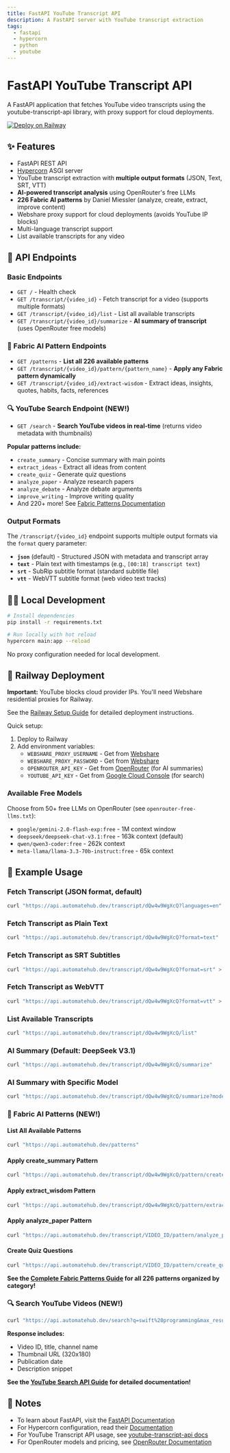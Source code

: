 ```yaml
---
title: FastAPI YouTube Transcript API
description: A FastAPI server with YouTube transcript extraction
tags:
  - fastapi
  - hypercorn
  - python
  - youtube
---
```


# FastAPI YouTube Transcript API

A FastAPI application that fetches YouTube video transcripts using the youtube-transcript-api library, with proxy support for cloud deployments.

[![Deploy on Railway](https://railway.app/button.svg)](https://railway.app/template/-NvLj4?referralCode=CRJ8FE)

## ✨ Features

- FastAPI REST API
- [Hypercorn](https://hypercorn.readthedocs.io/) ASGI server
- YouTube transcript extraction with **multiple output formats** (JSON, Text, SRT, VTT)
- **AI-powered transcript analysis** using OpenRouter's free LLMs
- **226 Fabric AI patterns** by Daniel Miessler (analyze, create, extract, improve content)
- Webshare proxy support for cloud deployments (avoids YouTube IP blocks)
- Multi-language transcript support
- List available transcripts for any video

## 🚀 API Endpoints

### Basic Endpoints

- `GET /` - Health check
- `GET /transcript/{video_id}` - Fetch transcript for a video (supports multiple formats)
- `GET /transcript/{video_id}/list` - List all available transcripts
- `GET /transcript/{video_id}/summarize` - **AI summary of transcript** (uses OpenRouter free models)

### 🎨 Fabric AI Pattern Endpoints

- `GET /patterns` - **List all 226 available patterns**
- `GET /transcript/{video_id}/pattern/{pattern_name}` - **Apply any Fabric pattern dynamically**
- `GET /transcript/{video_id}/extract-wisdom` - Extract ideas, insights, quotes, habits, facts, references

### 🔍 YouTube Search Endpoint (NEW!)

- `GET /search` - **Search YouTube videos in real-time** (returns video metadata with thumbnails)

**Popular patterns include:**

- `create_summary` - Concise summary with main points
- `extract_ideas` - Extract all ideas from content
- `create_quiz` - Generate quiz questions
- `analyze_paper` - Analyze research papers
- `analyze_debate` - Analyze debate arguments
- `improve_writing` - Improve writing quality
- And 220+ more! See [Fabric Patterns Documentation](docs/fabric-patterns-api.md)

### Output Formats

The `/transcript/{video_id}` endpoint supports multiple output formats via the `format` query parameter:

- **`json`** (default) - Structured JSON with metadata and transcript array
- **`text`** - Plain text with timestamps (e.g., `[00:18] transcript text`)
- **`srt`** - SubRip subtitle format (standard subtitle file)
- **`vtt`** - WebVTT subtitle format (web video text tracks)

## 💁‍♀️ Local Development

```bash
# Install dependencies
pip install -r requirements.txt

# Run locally with hot reload
hypercorn main:app --reload
```

No proxy configuration needed for local development.

## 🚂 Railway Deployment

**Important:** YouTube blocks cloud provider IPs. You'll need Webshare residential proxies for Railway.

See the [Railway Setup Guide](docs/railway-setup.md) for detailed deployment instructions.

Quick setup:

1. Deploy to Railway
2. Add environment variables:
   - `WEBSHARE_PROXY_USERNAME` - Get from [Webshare](https://www.webshare.io/)
   - `WEBSHARE_PROXY_PASSWORD` - Get from [Webshare](https://www.webshare.io/)
   - `OPENROUTER_API_KEY` - Get from [OpenRouter](https://openrouter.ai/keys) (for AI summaries)
   - `YOUTUBE_API_KEY` - Get from [Google Cloud Console](https://console.cloud.google.com/) (for search)

### Available Free Models

Choose from 50+ free LLMs on OpenRouter (see `openrouter-free-llms.txt`):

- `google/gemini-2.0-flash-exp:free` - 1M context window
- `deepseek/deepseek-chat-v3.1:free` - 163k context (default)
- `qwen/qwen3-coder:free` - 262k context
- `meta-llama/llama-3.3-70b-instruct:free` - 65k context

## 📖 Example Usage

### Fetch Transcript (JSON format, default)

```bash
curl "https://api.automatehub.dev/transcript/dQw4w9WgXcQ?languages=en"
```

### Fetch Transcript as Plain Text

```bash
curl "https://api.automatehub.dev/transcript/dQw4w9WgXcQ?format=text"
```

### Fetch Transcript as SRT Subtitles

```bash
curl "https://api.automatehub.dev/transcript/dQw4w9WgXcQ?format=srt" > subtitles.srt
```

### Fetch Transcript as WebVTT

```bash
curl "https://api.automatehub.dev/transcript/dQw4w9WgXcQ?format=vtt" > subtitles.vtt
```

### List Available Transcripts

```bash
curl "https://api.automatehub.dev/transcript/dQw4w9WgXcQ/list"
```

### AI Summary (Default: DeepSeek V3.1)

```bash
curl "https://api.automatehub.dev/transcript/dQw4w9WgXcQ/summarize"
```

### AI Summary with Specific Model

```bash
curl "https://api.automatehub.dev/transcript/dQw4w9WgXcQ/summarize?model=google/gemini-2.0-flash-exp:free"
```

### 🎨 Fabric AI Patterns (NEW!)

#### List All Available Patterns

```bash
curl "https://api.automatehub.dev/patterns"
```

#### Apply create_summary Pattern

```bash
curl "https://api.automatehub.dev/transcript/dQw4w9WgXcQ/pattern/create_summary"
```

#### Apply extract_wisdom Pattern

```bash
curl "https://api.automatehub.dev/transcript/dQw4w9WgXcQ/pattern/extract_wisdom"
```

#### Apply analyze_paper Pattern

```bash
curl "https://api.automatehub.dev/transcript/VIDEO_ID/pattern/analyze_paper"
```

#### Create Quiz Questions

```bash
curl "https://api.automatehub.dev/transcript/VIDEO_ID/pattern/create_quiz"
```

**See the [Complete Fabric Patterns Guide](docs/fabric-patterns-api.md) for all 226 patterns organized by category!**

### 🔍 Search YouTube Videos (NEW!)

```bash
curl "https://api.automatehub.dev/search?q=swift%20programming&max_results=10"
```

**Response includes:**
- Video ID, title, channel name
- Thumbnail URL (320x180)
- Publication date
- Description snippet

**See the [YouTube Search API Guide](docs/youtube-search-api.md) for detailed documentation!**

## 📝 Notes

- To learn about FastAPI, visit the [FastAPI Documentation](https://fastapi.tiangolo.com/tutorial/)
- For Hypercorn configuration, read their [Documentation](https://hypercorn.readthedocs.io/)
- For YouTube Transcript API usage, see [youtube-transcript-api docs](https://pypi.org/project/youtube-transcript-api/)
- For OpenRouter models and pricing, see [OpenRouter Documentation](https://openrouter.ai/docs)
